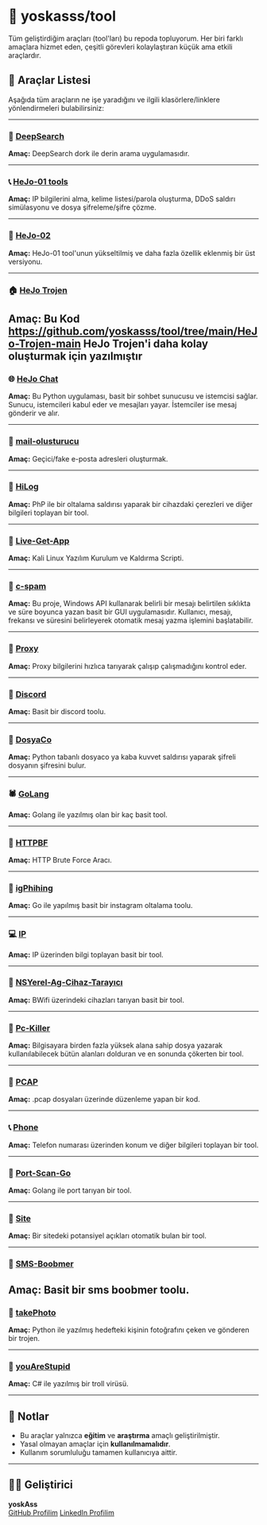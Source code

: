 # 🔧 yoskasss/tool

Tüm geliştirdiğim araçları (tool'ları) bu repoda topluyorum. Her biri farklı amaçlara hizmet eden, çeşitli görevleri kolaylaştıran küçük ama etkili araçlardır.

## 🚀 Araçlar Listesi

Aşağıda tüm araçların ne işe yaradığını ve ilgili klasörlere/linklere yönlendirmeleri bulabilirsiniz:

---

### 🧭 [DeepSearch](./DeepSearch-main)

**Amaç:** DeepSearch dork ile derin arama uygulamasıdır.

---

### 📞 [HeJo-01 tools](./HeJo-01-main)

**Amaç:** IP bilgilerini alma, kelime listesi/parola oluşturma, DDoS saldırı simülasyonu ve 
dosya şifreleme/şifre çözme.

---

### 📱 [HeJo-02](./HeJo-02-V2-main)

**Amaç:** HeJo-01 tool'unun yükseltilmiş ve daha fazla özellik eklenmiş bir üst versiyonu.

---

### 🏠 [HeJo Trojen](./HeJo-Trojen-main)

**Amaç:**  Bu Kod https://github.com/yoskasss/tool/tree/main/HeJo-Trojen-main HeJo Trojen'i daha kolay oluşturmak için yazılmıştır
---

### 🌐 [HeJo Chat](./HeJoChat-main)

**Amaç:** Bu Python uygulaması, basit bir sohbet sunucusu ve istemcisi sağlar. Sunucu, istemcileri kabul eder ve mesajları yayar. İstemciler ise mesaj gönderir ve alır.

---



### 📧 [mail-olusturucu](./mail-olusturucu)

**Amaç:** Geçici/fake e-posta adresleri oluşturmak.

---

### 🔮 [HiLog](./HiLog-main)

**Amaç:** PhP ile bir oltalama saldırısı yaparak bir cihazdaki çerezleri ve diğer bilgileri toplayan bir tool.

---

### 🧾 [Live-Get-App](./Live-Get-App-main)

**Amaç:** Kali Linux Yazılım Kurulum ve Kaldırma Scripti.

---

### 🔢 [c-spam](./c-spam-main)

**Amaç:** Bu proje, Windows API kullanarak belirli bir mesajı belirtilen sıklıkta ve süre boyunca yazan basit bir GUI uygulamasıdır. Kullanıcı, mesajı, frekansı ve süresini belirleyerek otomatik mesaj yazma işlemini başlatabilir.

---

### 🎰 [Proxy](./controller-main)

**Amaç:** Proxy bilgilerini hızlıca tarıyarak çalışıp çalışmadığını kontrol eder.

---

### 📄 [Discord](./discord-main)

**Amaç:** Basit bir discord toolu.

---
### 🛜 [DosyaCo](./dosyaco-main)

**Amaç:** Python tabanlı dosyaco ya kaba kuvvet saldırısı yaparak şifreli dosyanın şifresini bulur.

---
### 🕷️ [GoLang](./golang-main)

**Amaç:** Golang ile yazılmış olan bir kaç basit tool.

---
### 🏁 [HTTPBF](./httpbf-main)

**Amaç:** HTTP Brute Force Aracı.

---
### 📎 [igPhihing](./igPhishing-main)

**Amaç:** Go ile yapılmış basit bir instagram oltalama toolu.

---
### 💻 [IP](./ip-main)

**Amaç:** IP üzerinden bilgi toplayan basit bir tool.

---
### 🛜 [NSYerel-Ag-Cihaz-Tarayıcı](./network-scanner-main)

**Amaç:** BWifi üzerindeki cihazları tarıyan basit bir tool.

---
### 🦠 [Pc-Killer](./pc-killer-main)

**Amaç:** Bilgisayara birden fazla yüksek alana sahip dosya yazarak kullanılabilecek bütün alanları dolduran ve en sonunda çökerten bir tool.

---

### 📄 [PCAP](./pcap-main)

**Amaç:** .pcap dosyaları üzerinde düzenleme yapan bir kod.

---
### 📞 [Phone](./phone2location)

**Amaç:** Telefon numarası üzerinden konum ve diğer bilgileri toplayan bir tool.

---
### 💽 [Port-Scan-Go](./port-scan-go-main)

**Amaç:** Golang ile port tarıyan bir tool.

---
### 🤖 [Site](./site-main)

**Amaç:** Bir sitedeki potansiyel açıkları otomatik bulan bir tool.

---
### 📲 [SMS-Boobmer](./sms-main)

**Amaç:** Basit bir sms boobmer toolu.
---
### 📄 [takePhoto](./takePhoto-main)

**Amaç:** Python ile yazılmış hedefteki kişinin fotoğrafını çeken ve gönderen bir trojen.

---
### 📄 [youAreStupid](./youAreStupid-main)

**Amaç:** C# ile yazılmış bir troll virüsü.

---

## 📌 Notlar

- Bu araçlar yalnızca **eğitim** ve **araştırma** amaçlı geliştirilmiştir.
- Yasal olmayan amaçlar için **kullanılmamalıdır**.
- Kullanım sorumluluğu tamamen kullanıcıya aittir.

---

## 👨‍💻 Geliştirici

**yoskAss**  
[GitHub Profilim](https://github.com/yoskasss)
[LinkedIn Profilim](https://www.linkedin.com/in/enes-aksoy54/)

